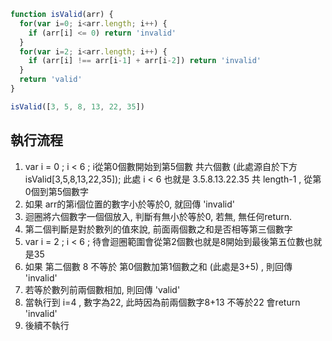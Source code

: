 ``` js
function isValid(arr) {
  for(var i=0; i<arr.length; i++) {
    if (arr[i] <= 0) return 'invalid'
  }
  for(var i=2; i<arr.length; i++) {
    if (arr[i] !== arr[i-1] + arr[i-2]) return 'invalid'
  }
  return 'valid'
}

isValid([3, 5, 8, 13, 22, 35])
```

## 執行流程
1. var i = 0 ; i < 6 ; i從第0個數開始到第5個數 共六個數 (此處源自於下方isValid[3,5,8,13,22,35]); 此處 i < 6 也就是 3.5.8.13.22.35 共 length-1 , 從第0個到第5個數字
2. 如果 arr的第i個位置的數字小於等於0, 就回傳 'invalid'
3. 迴圈將六個數字一個個放入, 判斷有無小於等於0, 若無, 無任何return.
4. 第二個判斷是對於數列的值來說, 前面兩個數之和是否相等第三個數字
5. var i = 2 ; i < 6 ; 待會迴圈範圍會從第2個數也就是8開始到最後第五位數也就是35
6. 如果 第二個數 8 不等於 第0個數加第1個數之和 (此處是3+5) , 則回傳 'invalid'
7. 若等於數列前兩個數相加, 則回傳 'valid'
8. 當執行到 i=4 , 數字為22, 此時因為前兩個數字8+13 不等於22 會return 'invalid'
9. 後續不執行